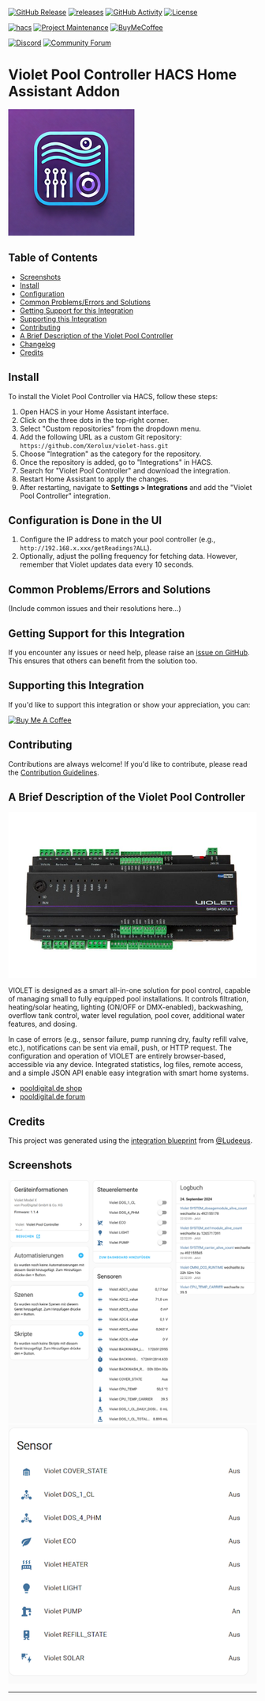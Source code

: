 [![GitHub Release][releases-shield]][releases]
[![releases][downloads-shield]][releases]
[![GitHub Activity][commits-shield]][commits]
[![License][license-shield]](LICENSE)

[![hacs][hacs-badge]][hacs]
[![Project Maintenance][maintenance-shield]][user_profile]
[![BuyMeCoffee][buymeacoffee-badge]][buymeacoffee]

[![Discord][discord-shield]][discord]
[![Community Forum][forum-shield]][forum]

# Violet Pool Controller HACS Home Assistant Addon

![Violet Home Assistant Integration][logo]

## Table of Contents
* [Screenshots](#screenshots)
* [Install](#install)
* [Configuration](#configuration-is-done-in-the-ui)
* [Common Problems/Errors and Solutions](#common-problems-errors-and-solutions)
* [Getting Support for this Integration](#getting-support-for-this-integration)
* [Supporting this Integration](#supporting-this-integration)
* [Contributing](#contributing)
* [A Brief Description of the Violet Pool Controller](#a-brief-description-of-the-violet-pool-controller)
* [Changelog](#changelog)
* [Credits](#credits)

## Install

To install the Violet Pool Controller via HACS, follow these steps:

1. Open HACS in your Home Assistant interface.
2. Click on the three dots in the top-right corner.
3. Select "Custom repositories" from the dropdown menu.
4. Add the following URL as a custom Git repository:  
   `https://github.com/Xerolux/violet-hass.git`
5. Choose "Integration" as the category for the repository.
6. Once the repository is added, go to "Integrations" in HACS.
7. Search for "Violet Pool Controller" and download the integration.
8. Restart Home Assistant to apply the changes.
9. After restarting, navigate to **Settings > Integrations** and add the "Violet Pool Controller" integration.

## Configuration is Done in the UI

1. Configure the IP address to match your pool controller (e.g., `http://192.168.x.xxx/getReadings?ALL`).
2. Optionally, adjust the polling frequency for fetching data. However, remember that Violet updates data every 10 seconds.

## Common Problems/Errors and Solutions

(Include common issues and their resolutions here...)

## Getting Support for this Integration

If you encounter any issues or need help, please raise an [issue on GitHub][issues]. This ensures that others can benefit from the solution too.

## Supporting this Integration

If you'd like to support this integration or show your appreciation, you can:

<a href="https://www.buymeacoffee.com/xerolux" target="_blank"><img src="https://cdn.buymeacoffee.com/buttons/v2/default-yellow.png" alt="Buy Me A Coffee" style="height: 60px !important;width: 217px !important;" ></a>

## Contributing

Contributions are always welcome! If you'd like to contribute, please read the [Contribution Guidelines](CONTRIBUTING.md).

## A Brief Description of the Violet Pool Controller

![Violet Home Assistant Integration][pbuy]

VIOLET is designed as a smart all-in-one solution for pool control, capable of managing small to fully equipped pool installations. It controls filtration, heating/solar heating, lighting (ON/OFF or DMX-enabled), backwashing, overflow tank control, water level regulation, pool cover, additional water features, and dosing.

In case of errors (e.g., sensor failure, pump running dry, faulty refill valve, etc.), notifications can be sent via email, push, or HTTP request. The configuration and operation of VIOLET are entirely browser-based, accessible via any device. Integrated statistics, log files, remote access, and a simple JSON API enable easy integration with smart home systems.

* [pooldigital.de shop](https://www.pooldigital.de/poolsteuerungen/violet-poolsteuerung/74/violet-basis-modul-poolsteuerung-smart)
* [pooldigital.de forum](http://forum.pooldigital.de/)

## Credits

This project was generated using the [integration blueprint][integration_blueprint] from [@Ludeeus](https://github.com/ludeeus).

## Screenshots

![Violet Home Assistant Integration][screens1]  
![Violet Home Assistant Integration][screens2]

---

[integration_blueprint]: https://github.com/ludeeus/integration_blueprint
[buymeacoffee]: https://www.buymeacoffee.com/xerolux
[buymeacoffee-badge]: https://img.shields.io/badge/buy%20me%20a%20coffee-donate-yellow.svg?style=for-the-badge
[commits-shield]: https://img.shields.io/github/commit-activity/y/xerolux/violet-hass.svg?style=for-the-badge
[commits]: https://github.com/xerolux/violet-hass/commits/main
[hacs]: https://hacs.xyz
[hacs-badge]: https://img.shields.io/badge/HACS-Custom-orange.svg?style=for-the-badge
[discord]: https://discord.gg/Qa5fW2R
[discord-shield]: https://img.shields.io/discord/330944238910963714.svg?style=for-the-badge
[logo]: https://github.com/xerolux/violet-hass/raw/main/logo.png
[picture]: https://github.com/xerolux/violet-hass/raw/main/picture.png
[forum-shield]: https://img.shields.io/badge/community-forum-brightgreen.svg?style=for-the-badge
[forum]: https://community.home-assistant.io/
[license-shield]: https://img.shields.io/github/license/xerolux/violet-hass.svg?style=for-the-badge
[maintenance-shield]: https://img.shields.io/badge/maintainer-Xerolux%20(%40xerolux)-blue.svg?style=for-the-badge
[releases-shield]: https://img.shields.io/github/release/xerolux/violet-hass.svg?style=for-the-badge
[releases]: https://github.com/xerolux/violet-hass/releases
[user_profile]: https://github.com/xerolux
[issues]: https://github.com/xerolux/violet-hass/issues
[screens1]: https://github.com/xerolux/violet-hass/raw/main/screenshots/overview.png
[screens2]: https://github.com/xerolux/violet-hass/raw/main/screenshots/screens2.png
[buy]: https://www.pooldigital.de/poolsteuerungen/violet-poolsteuerung/74/violet-basis-modul-poolsteuerung-smart
[pbuy]: https://github.com/xerolux/violet-hass/raw/main/screenshots/violetbm.jpg
[downloads-shield]: https://img.shields.io/github/downloads/xerolux/violet-hass/latest/total.svg?style=for-the-badge
